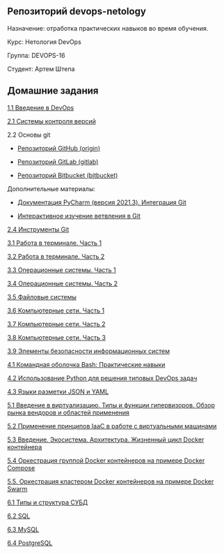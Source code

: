 ## Репозиторий devops-netology

Назначение: отработка практических навыков во время обучения.

Курс: Нетология DevOps

Группа: DEVOPS-16

Студент: Артем Штепа

## Домашние задания

[1.1 Введение в DevOps](homework/1.1/README.md)

[2.1 Системы контроля версий](terraform/README.md)

2.2 Основы git

- [Репозиторий GitHub (origin)](https://github.com/ArtemShtepa/devops-netology)

- [Репозиторий GitLab (gitlab)](https://gitlab.com/ArtemShtepa/devops-netology)

- [Репозиторий Bitbucket (bitbucket)](https://bitbucket.org/artem_shtepa/devops-netology/src/main/)

Дополнительные материалы:

- [Документация PyCharm (версия 2021.3). Интеграция Git](https://www.jetbrains.com/help/pycharm/2021.3/using-git-integration.html)

- [Интерактивное изучение ветвления в Git](https://learngitbranching.js.org/?locale=ru_RU)

[2.4 Инструменты Git](homework/2.4/)

[3.1 Работа в терминале. Часть 1](homework/3.1/)

[3.2 Работа в терминале. Часть 2](homework/3.2/)

[3.3 Операционные системы. Часть 1](homework/3.3/)

[3.4 Операционные системы. Часть 2](homework/3.4/)

[3.5 Файловые системы](homework/3.5/)

[3.6 Компьютерные сети. Часть 1](homework/3.6/)

[3.7 Компьютерные сети. Часть 2](homework/3.7/)

[3.8 Компьютерные сети. Часть 3](homework/3.8/)

[3.9 Элементы безопасности информационных систем](homework/3.9/)

[4.1 Командная оболочка Bash: Практические навыки](homework/4.1/)

[4.2 Использование Python для решения типовых DevOps задач](homework/4.2/)

[4.3 Языки разметки JSON и YAML](homework/4.3/)

[5.1 Введение в виртуализацию. Типы и функции гипервизоров. Обзор рынка вендоров и областей применения](homework/5.1/)

[5.2 Применение принципов IaaC в работе с виртуальными машинами](homework/5.2/)

[5.3 Введение. Экосистема. Архитектура. Жизненный цикл Docker контейнера](homework/5.3/)

[5.4 Оркестрация группой Docker контейнеров на примере Docker Compose](homework/5.4/)

[5.5. Оркестрация кластером Docker контейнеров на примере Docker Swarm](homework/5.5/)

[6.1 Типы и структура СУБД](homework/6.1/)

[6.2 SQL](homework/6.2/)

[6.3 MySQL](homework/6.3/)

[6.4 PostgreSQL](homework/6.4/)

